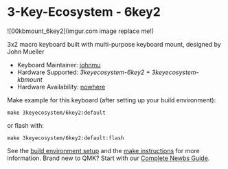 # 3-Key-Ecosystem - 6key2

![00kbmount_6key2](imgur.com image replace me!)

3x2 macro keyboard built with multi-purpose keyboard mount, designed by John Mueller

* Keyboard Maintainer: [johnmu](https://github.com/softplus)
* Hardware Supported: *3keyecosystem-6key2 + 3keyecosystem-kbmount*
* Hardware Availability: [nowhere](https://localhost:8080)

Make example for this keyboard (after setting up your build environment):

    make 3keyecosystem/6key2:default

or flash with:

    make 3keyecosystem/6key2:default:flash

See the [build environment setup](https://docs.qmk.fm/#/getting_started_build_tools) and the [make instructions](https://docs.qmk.fm/#/getting_started_make_guide) for more information. Brand new to QMK? Start with our [Complete Newbs Guide](https://docs.qmk.fm/#/newbs).
